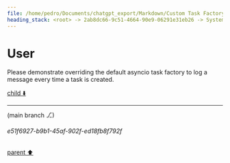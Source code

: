 ```yaml
---
file: /home/pedro/Documents/chatgpt_export/Markdown/Custom Task Factory Override.md
heading_stack: <root> -> 2ab8dc66-9c51-4664-90e9-06291e31eb26 -> System -> b8afa332-1ea4-489a-809b-ea613254549b -> System -> aaa2f793-43f9-4f7d-b610-c0383df035ef -> User
---
```

# User

Please demonstrate overriding the default asyncio task factory to log a message every time a task is created.

[child ⬇️](#e51f6927-b9b1-45af-902f-ed18fb8f792f)

---

(main branch ⎇)
###### e51f6927-b9b1-45af-902f-ed18fb8f792f
[parent ⬆️](#aaa2f793-43f9-4f7d-b610-c0383df035ef)
